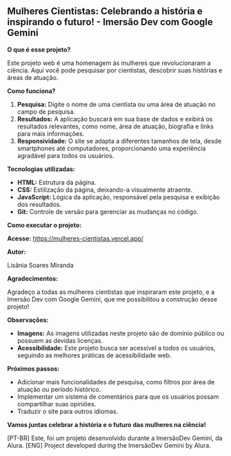 ## Mulheres Cientistas: Celebrando a história e inspirando o futuro! - Imersão Dev com Google Gemini

**O que é esse projeto?**

Este projeto web é uma homenagem às mulheres que revolucionaram a ciência. Aqui você pode pesquisar por cientistas, descobrir suas histórias e áreas de atuação.

**Como funciona?**

1. **Pesquisa:** Digite o nome de uma cientista ou uma área de atuação no campo de pesquisa.
2. **Resultados:** A aplicação buscará em sua base de dados e exibirá os resultados relevantes, como nome, área de atuação, biografia e links para mais informações.
3. **Responsividade:** O site se adapta a diferentes tamanhos de tela, desde smartphones até computadores, proporcionando uma experiência agradável para todos os usuários.

**Tecnologias utilizadas:**

* **HTML:** Estrutura da página.
* **CSS:** Estilização da página, deixando-a visualmente atraente.
* **JavaScript:** Lógica da aplicação, responsável pela pesquisa e exibição dos resultados.
* **Git:** Controle de versão para gerenciar as mudanças no código.

**Como executar o projeto:**

**Acesse:** https://mulheres-cientistas.vercel.app/



**Autor:**

Lisânia Soares Miranda

**Agradecimentos:**

Agradeço a todas as mulheres cientistas que inspiraram este projeto, e a Imersão Dev com Google Gemini, que me possibilitou a construção desse projeto!

**Observações:**

* **Imagens:** As imagens utilizadas neste projeto são de domínio público ou possuem as devidas licenças.
* **Acessibilidade:** Este projeto busca ser acessível a todos os usuários, seguindo as melhores práticas de acessibilidade web.

**Próximos passos:**

* Adicionar mais funcionalidades de pesquisa, como filtros por área de atuação ou período histórico.
* Implementar um sistema de comentários para que os usuários possam compartilhar suas opiniões.
* Traduzir o site para outros idiomas.

**Vamos juntas celebrar a história e o futuro das mulheres na ciência!**

[PT-BR] Este, foi um projeto desenvolvido durante a ImersãoDev Gemini, da Alura.
[ENG] Project developed during the ImersãoDev Gemini by Alura.
